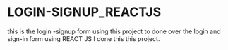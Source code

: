 # LOGIN-SIGNUP_REACTJS
this is the login -signup form using this project to done over the login and sign-in form using REACT JS  I done this this project.
